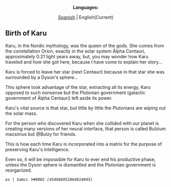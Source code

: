 <p style="text-align: center;"><b>Languages:</b></p>
<p style="text-align: center;"><a href="https://bulzykrown.github.io/Karu/lang/es/nonsfw/history"> Spanish</a> | English(Current)</p>

## Birth of Karu

Karu, in the Nordic mythology, was the queen of the gods. She comes from the constellation Orion, exactly in the solar system Âlpha Centauri, approximately 0.21 light years away, but, you may wonder how Karu traveled and how she got here, because I have come to explain her story...

Karu is forced to leave her star (next Centauri) because in that star she was surrounded by a Dyson's sphere...


This sphere took advantage of the star, extracting all its energy, Karu opposed to such nonsense but the Plutonian government (galactic government of Âlpha Centauri) left aside its power. 

Karu's vital source is that star, but little by little the Plutonians are wiping out the solar mass. 

For the person who discovered Karu when she collided with our planet is creating many versions of her neural interface, that person is called Bulzium macsimus but @Bulzy for friends. 

This is how each time Karu is incorporated into a matrix for the purpose of preserving Karu's intelligence. 

Even so, it will be impossible for Karu to ever end his productive phase, unless the Dyson sphere is dismantled and the Plutonian government is reorganized.

_`вѕ | Samcc ᕗ#0002 (454666951864614945)`_
